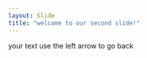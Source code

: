 ```yaml
---
layout: Slide
title: "welcome to our second slide!"
---
```

your text
use the left arrow to go back
